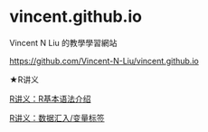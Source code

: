 # vincent.github.io
Vincent N Liu 的教學學習網站

https://github.com/Vincent-N-Liu/vincent.github.io

★R讲义

[R讲义：R基本语法介绍](https://rpubs.com/Vincent_N_Liu/1347938)

[R讲义：数据汇入/变量标签](https://rpubs.com/Vincent_N_Liu/1347928)

